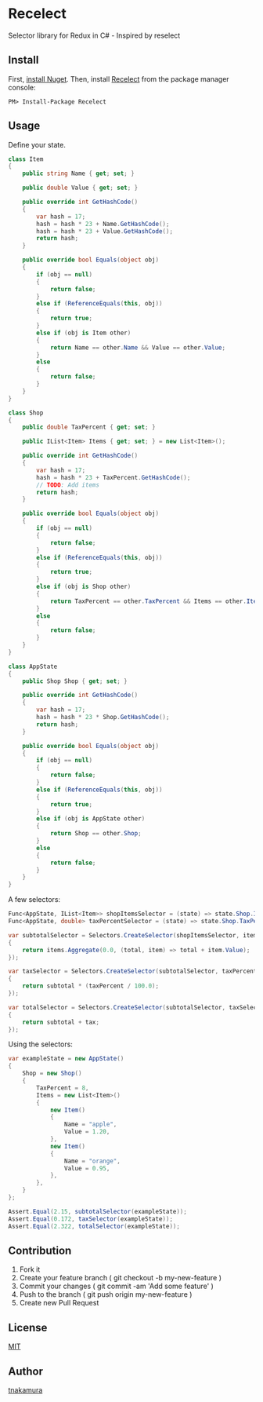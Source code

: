 # Recelect

Selector library for Redux in C# - Inspired by reselect


## Install

First, [install Nuget](http://docs.nuget.org/docs/start-here/installing-nuget).
Then, install [Recelect](http://www.nuget.org/packages/Recelect) from the package manager console:

```
PM> Install-Package Recelect
```


## Usage

Define your state.

```c#
class Item
{
    public string Name { get; set; }

    public double Value { get; set; }

    public override int GetHashCode()
    {
        var hash = 17;
        hash = hash * 23 + Name.GetHashCode();
        hash = hash * 23 + Value.GetHashCode();
        return hash;
    }

    public override bool Equals(object obj)
    {
        if (obj == null)
        {
            return false;
        }
        else if (ReferenceEquals(this, obj))
        {
            return true;
        }
        else if (obj is Item other)
        {
            return Name == other.Name && Value == other.Value;
        }
        else
        {
            return false;
        }
    }
}

class Shop
{
    public double TaxPercent { get; set; }

    public IList<Item> Items { get; set; } = new List<Item>();

    public override int GetHashCode()
    {
        var hash = 17;
        hash = hash * 23 + TaxPercent.GetHashCode();
        // TODO: Add items
        return hash;
    }

    public override bool Equals(object obj)
    {
        if (obj == null)
        {
            return false;
        }
        else if (ReferenceEquals(this, obj))
        {
            return true;
        }
        else if (obj is Shop other)
        {
            return TaxPercent == other.TaxPercent && Items == other.Items;
        }
        else
        {
            return false;
        }
    }
}

class AppState
{
    public Shop Shop { get; set; }

    public override int GetHashCode()
    {
        var hash = 17;
        hash = hash * 23 * Shop.GetHashCode();
        return hash;
    }

    public override bool Equals(object obj)
    {
        if (obj == null)
        {
            return false;
        }
        else if (ReferenceEquals(this, obj))
        {
            return true;
        }
        else if (obj is AppState other)
        {
            return Shop == other.Shop;
        }
        else
        {
            return false;
        }
    }
}
```

A few selectors:

```c#
Func<AppState, IList<Item>> shopItemsSelector = (state) => state.Shop.Items;
Func<AppState, double> taxPercentSelector = (state) => state.Shop.TaxPercent;

var subtotalSelector = Selectors.CreateSelector(shopItemsSelector, items =>
{
    return items.Aggregate(0.0, (total, item) => total + item.Value);
});

var taxSelector = Selectors.CreateSelector(subtotalSelector, taxPercentSelector, (subtotal, taxPercent) =>
{
    return subtotal * (taxPercent / 100.0);
});

var totalSelector = Selectors.CreateSelector(subtotalSelector, taxSelector, (subtotal, tax) =>
{
    return subtotal + tax;
});
```

Using the selectors:

```c#
var exampleState = new AppState()
{
    Shop = new Shop()
    {
        TaxPercent = 8,
        Items = new List<Item>()
        {
            new Item()
            {
                Name = "apple",
                Value = 1.20,
            },
            new Item()
            {
                Name = "orange",
                Value = 0.95,
            },
        },
    }
};

Assert.Equal(2.15, subtotalSelector(exampleState));
Assert.Equal(0.172, taxSelector(exampleState));
Assert.Equal(2.322, totalSelector(exampleState));
```

## Contribution

1. Fork it
2. Create your feature branch ( git checkout -b my-new-feature )
3. Commit your changes ( git commit -am 'Add some feature' )
4. Push to the branch ( git push origin my-new-feature )
5. Create new Pull Request


## License

[MIT](https://opensource.org/licenses/MIT)


## Author

[tnakamura](https://github.com/tnakamura)

